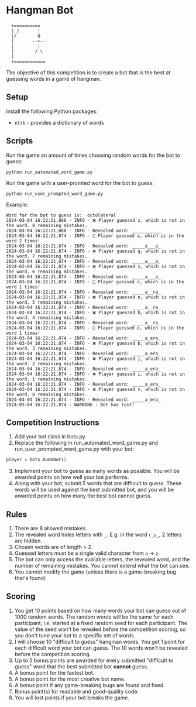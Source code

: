 # Hangman Bot

```text
  +==========
  | /       |
  |/        O
  |       --+--
  |         |
  |        / \
  |
  +============
```

The objective of this competition is to create a bot that is the best at guessing words in a game of hangman.

## Setup

Install the following Python packages:

- `nltk` - provides a dictionary of words

## Scripts

Run the game an amount of times choosing random words for the bot to guess:

```console
python run_automated_word_game.py
```

Run the game with a user-promted word for the bot to guess:

```console
python run_user_prompted_word_game.py
```

Example:

```
Word for the bot to guess is:  octolateral
2024-03-04 16:22:21,868 - INFO - ❌ Player guessed z, which is not in the word. 8 remaining mistakes.
2024-03-04 16:22:21,868 - INFO - Revealed word: ___________
2024-03-04 16:22:21,874 - INFO - 🎉 Player guessed a, which is in the word 2 times!
2024-03-04 16:22:21,874 - INFO - Revealed word: _____a___a_
2024-03-04 16:22:21,874 - INFO - ❌ Player guessed g, which is not in the word. 7 remaining mistakes.
2024-03-04 16:22:21,874 - INFO - Revealed word: _____a___a_
2024-03-04 16:22:21,874 - INFO - ❌ Player guessed x, which is not in the word. 6 remaining mistakes.
2024-03-04 16:22:21,874 - INFO - Revealed word: _____a___a_
2024-03-04 16:22:21,874 - INFO - 🎉 Player guessed r, which is in the word 1 times!
2024-03-04 16:22:21,874 - INFO - Revealed word: _____a__ra_
2024-03-04 16:22:21,874 - INFO - ❌ Player guessed n, which is not in the word. 5 remaining mistakes.
2024-03-04 16:22:21,874 - INFO - Revealed word: _____a__ra_
2024-03-04 16:22:21,874 - INFO - ❌ Player guessed h, which is not in the word. 4 remaining mistakes.
2024-03-04 16:22:21,874 - INFO - Revealed word: _____a__ra_
2024-03-04 16:22:21,874 - INFO - 🎉 Player guessed e, which is in the word 1 times!
2024-03-04 16:22:21,874 - INFO - Revealed word: _____a_era_
2024-03-04 16:22:21,874 - INFO - ❌ Player guessed b, which is not in the word. 3 remaining mistakes.
2024-03-04 16:22:21,874 - INFO - Revealed word: _____a_era_
2024-03-04 16:22:21,874 - INFO - ❌ Player guessed j, which is not in the word. 2 remaining mistakes.
2024-03-04 16:22:21,874 - INFO - Revealed word: _____a_era_
2024-03-04 16:22:21,874 - INFO - ❌ Player guessed i, which is not in the word. 1 remaining mistakes.
2024-03-04 16:22:21,874 - INFO - Revealed word: _____a_era_
2024-03-04 16:22:21,874 - INFO - ❌ Player guessed v, which is not in the word. 0 remaining mistakes.
2024-03-04 16:22:21,874 - INFO - Revealed word: _____a_era_
2024-03-04 16:22:21,874 - WARNING - Bot has lost!
```

## Competition Instructions

1. Add your bot class in bots.py.
2. Replace the following in run_automated_word_game.py and run_user_prompted_word_game.py with your bot:

  ```py
  player = bots.DumbBot()
  ```

3. Implement your bot to guess as many words as possible. You will be awarded points on how well your bot performs.
4. Along with your bot, submit 5 words that are difficult to guess. These words will be used against the best submitted bot, and you will be awarded points on how many the best bot cannot guess.

## Rules

1. There are 8 allowed mistakes.
2. The revealed word hides letters with `_`. E.g. in the word `r_s_`, 2 letters are hidden.
3. Chosen words are of length > 2.
4. Guessed letters must be a single valid character from `a` -> `z`.
5. The bot can only access the available letters, the revealed word, and the number of remaining mistakes. You cannot extend what the bot can see.
6. You cannot modify the game (unless there is a game-breaking bug that's found)

## Scoring

1. You get 10 points based on how many words your bot can guess out of 1000 random words. The random words will be the same for each participant, i.e. started at a fixed random seed for each participant. The value of the seed won't be revealed before the competition scoring, so you don't tune your bot to a specific set of words.
2. I will choose 10 "difficult to guess" hangman words. You get 1 point for each difficult word your bot can guess. The 10 words won't be revealed before the competition scoring.
3. Up to 5 bonus points are awarded for every submitted "difficult to guess" word that the best submitted bot **cannot** guess.
4. A bonus point for the fastest bot.
5. A bonus point for the most creative bot name.
6. A bonus point if any game-breaking bugs are found and fixed.
7. Bonus point(s) for readable and good-quality code.
8. You will lost points if your bot breaks the game.
